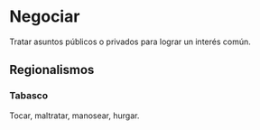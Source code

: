 # Negociar

Tratar asuntos públicos o privados para lograr un interés común.

## Regionalismos

### Tabasco

Tocar, maltratar, manosear, hurgar.
